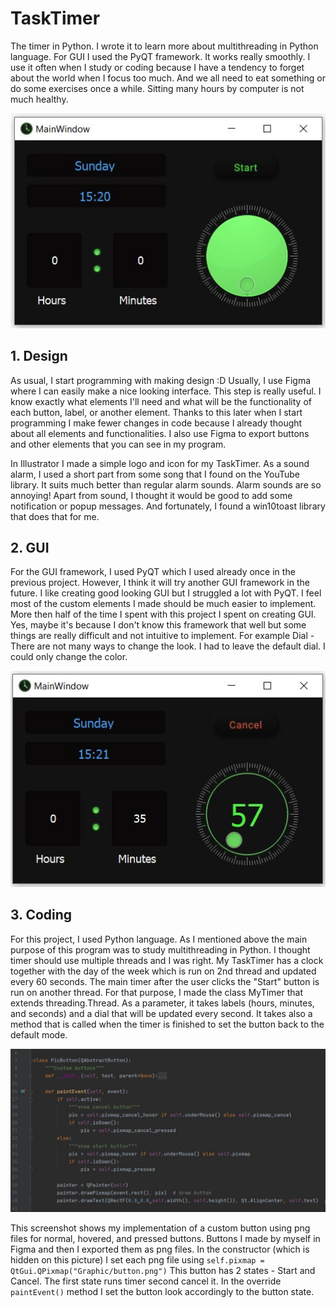 # TaskTimer
The timer in Python. I wrote it to learn more about multithreading in Python language. For GUI I used the PyQT framework. It works really smoothly. I use it often when I study or coding because I have a tendency to forget about the world when I focus too much. And we all need to eat something or do some exercises once a while. Sitting many hours by computer is not much healthy.

![Screen](Screenshots/main.JPG?raw=true "Main")

## 1. Design 
As usual, I start programming with making design :D
Usually, I use Figma where I can easily make a nice looking interface. This step is really useful. I know exactly what elements I'll need and what will be the functionality of each button, label, or another element. Thanks to this later when I start programming I make fewer changes in code because I already thought about all elements and functionalities.
I also use Figma to export buttons and other elements that you can see in my program.

In Illustrator I made a simple logo and icon for my TaskTimer. As a sound alarm, I used a short part from some song that I found on the YouTube library. It suits much better than regular alarm sounds. Alarm sounds are so annoying! Apart from sound, I thought it would be good to add some notification or popup messages. And fortunately, I found a win10toast library that does that for me.

## 2. GUI

For the GUI framework, I used PyQT which I used already once in the previous project. However, I think it will try another GUI framework in the future. I like creating good looking GUI but I struggled a lot with PyQT. I feel most of the custom elements I made should be much easier to implement. More then half of the time I spent with this project I spent on creating GUI. Yes, maybe it's because I don't know this framework that well but some things are really difficult and not intuitive to implement. For example Dial - There are not many ways to change the look. I had to leave the default dial. I could only change the color. 


![Screen](Screenshots/run.JPG?raw=true "Main")


## 3. Coding
For this project, I used Python language. As I mentioned above the main purpose of this program was to study multithreading in Python. I thought timer should use multiple threads and I was right. My TaskTimer has a clock together with the day of the week which is run on 2nd thread and updated every 60 seconds. The main timer after the user clicks the "Start" button is run on another thread. For that purpose, I made the class MyTimer that extends threading.Thread. As a parameter, it takes labels (hours, minutes, and seconds) and a dial that will be updated every second. It takes also a method that is called when the timer is finished to set the button back to the default mode. 

![Screen](Screenshots/CustomButton.JPG?raw=true "Main")

This screenshot shows my implementation of a custom button using png files for normal, hovered, and pressed buttons. Buttons I made by myself in Figma and then I exported them as png files. In the constructor (which is hidden on this picture) I set each png file using 
```self.pixmap = QtGui.QPixmap("Graphic/button.png")```
This button has 2 states - Start and Cancel. The first state runs timer second cancel it. In the override ```paintEvent()``` method I set the button look accordingly to the button state.





